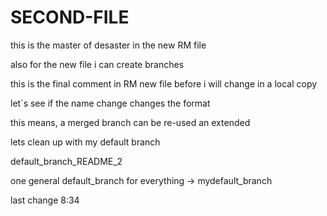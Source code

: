 # SECOND-FILE

this is the master of desaster in the new RM file

also for the new file i can create branches 

this is the final comment in RM new file before i will change in a local copy

let´s see if the name change changes the format

this means, a merged branch can be re-used an extended

lets clean up with my default branch

default_branch_README_2


one general default_branch for everything -> mydefault_branch

last change 8:34
